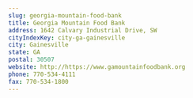 ```yaml
---
slug: georgia-mountain-food-bank
title: Georgia Mountain Food Bank
address: 1642 Calvary Industrial Drive, SW
cityIndexKey: city-ga-gainesville
city: Gainesville
state: GA
postal: 30507
website: http://https://www.gamountainfoodbank.org
phone: 770-534-4111
fax: 770-534-1800
---
```

